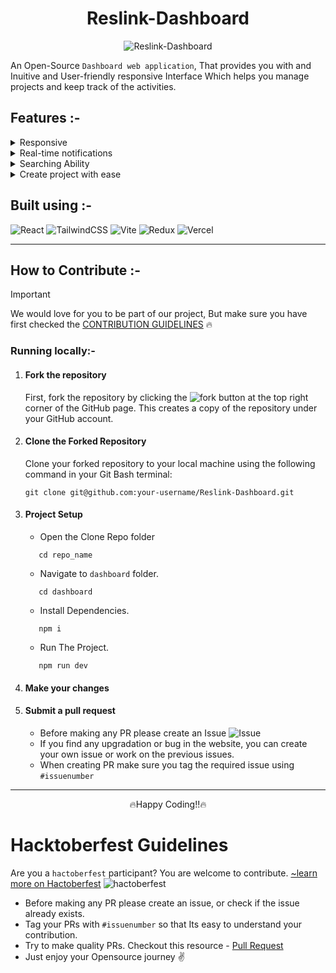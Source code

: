 <div align='center'>
  
# Reslink-Dashboard
  
![Reslink-Dashboard](https://github.com/ojasaklechayt/Reslink-Dashboard/assets/92150685/9f681138-3c5f-4827-bd37-be46ff980e04)

</div>

An Open-Source `Dashboard web application`, That provides you with and Inuitive and User-friendly responsive Interface Which helps you manage projects and keep track of the activities.

## Features :-

<details>
<summary> Responsive </summary>
  
  - The Dashboard is fully responsive, ensuring a `seamless experience` on both small mobile screens and large desktop monitors.
</details>

<details>
<summary> Real-time notifications </summary>
  
  - The Dashboard provides notification on `real-time` so you don't miss out anything. 
</details>

<details>
<summary>Searching Ability</summary>

  - The Dashboard have a `Search bar` feature that lets you search anything through-out the app.
</details>

<details>
<summary>Create project with ease</summary>

  - The Dashboard have a `Create Project` button, which automatically setups a new project for you.
</details>

## Built using :-

![React](https://img.shields.io/badge/react-%2320232a.svg?style=for-the-badge&logo=react&logoColor=%2361DAFB)
![TailwindCSS](https://img.shields.io/badge/tailwindcss-%2338B2AC.svg?style=for-the-badge&logo=tailwind-css&logoColor=white)
![Vite](https://img.shields.io/badge/vite-%23646CFF.svg?style=for-the-badge&logo=vite&logoColor=white)
![Redux](https://img.shields.io/badge/redux-%23593d88.svg?style=for-the-badge&logo=redux&logoColor=white)
![Vercel](https://img.shields.io/badge/vercel-%23000000.svg?style=for-the-badge&logo=vercel&logoColor=white)
<hr>

## How to Contribute :-

> [!IMPORTANT]
> We would love for you to be part of our project, But make sure you have first checked the [CONTRIBUTION GUIDELINES](CONTRIBUTING.md) 🔥

### Running locally:-
1. #### Fork the repository

    First, fork the repository by clicking the ![fork](https://github.com/ojasaklechayt/Reslink-Dashboard/assets/92150685/5122e73d-65ed-498f-ba92-cfcdcb0e9b35)
 button at the top right corner of the GitHub page. This creates a copy of the repository under your GitHub account.

1. #### Clone the Forked Repository

    Clone your forked repository to your local machine using the following command in your Git Bash terminal:

    ```
    git clone git@github.com:your-username/Reslink-Dashboard.git
    ```

1. #### Project Setup

    -   Open the Clone Repo folder
    
    ```
       cd repo_name
    ```
    
    -   Navigate to `dashboard` folder.
    
    ```
       cd dashboard
    ```
    
    -   Install Dependencies.
    
    ```
       npm i
    ```
    
    -   Run The Project.
    
    ```
       npm run dev
    ```

1.  #### Make your changes
1.  #### Submit a pull request
    -   Before making any PR please create an Issue ![Issue](https://github.com/ojasaklechayt/Reslink-Dashboard/assets/92150685/fef9d2f0-d85d-4ad6-a4fd-1136157330a5)
    -   If you find any upgradation or bug in the website, you can create your own issue or work on the previous issues.
    -   When creating PR make sure you tag the required issue using `#issuenumber`

<hr>
<div align='center'>
🔥Happy Coding!!🔥
</div>


# Hacktoberfest Guidelines
  Are you a `hactoberfest` participant? You are welcome to contribute. [~learn more on Hactoberfest](https://hacktoberfest.com/) ![hactoberfest](https://github.com/ojasaklechayt/Reslink-Dashboard/assets/92150685/41e3634c-52b7-42bf-b4d5-876fc93c43ad)

- Before making any PR please create an issue, or check if the issue already exists.
- Tag your PRs with `#issuenumber` so that Its easy to understand your contribution.
- Try to make quality PRs. Checkout this resource - [Pull Request](https://www.pullrequest.com/blog/writing-a-great-pull-request-description/)
- Just enjoy your Opensource journey ✌️
